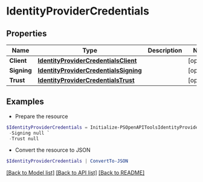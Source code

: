 # IdentityProviderCredentials
## Properties

Name | Type | Description | Notes
------------ | ------------- | ------------- | -------------
**Client** | [**IdentityProviderCredentialsClient**](IdentityProviderCredentialsClient.md) |  | [optional] 
**Signing** | [**IdentityProviderCredentialsSigning**](IdentityProviderCredentialsSigning.md) |  | [optional] 
**Trust** | [**IdentityProviderCredentialsTrust**](IdentityProviderCredentialsTrust.md) |  | [optional] 

## Examples

- Prepare the resource
```powershell
$IdentityProviderCredentials = Initialize-PSOpenAPIToolsIdentityProviderCredentials  -Client null `
 -Signing null `
 -Trust null
```

- Convert the resource to JSON
```powershell
$IdentityProviderCredentials | ConvertTo-JSON
```

[[Back to Model list]](../README.md#documentation-for-models) [[Back to API list]](../README.md#documentation-for-api-endpoints) [[Back to README]](../README.md)

